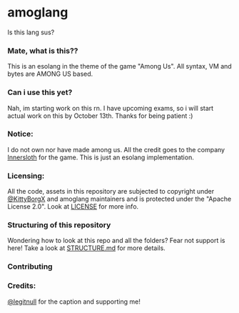 # amoglang

Is this lang sus?

### Mate, what is this??

This is an esolang in the theme of the game "Among Us". All syntax, VM and bytes are AMONG US based.

### Can i use this yet?

Nah, im starting work on this rn. I have upcoming exams, so i will start actual work on this by October 13th. Thanks for being patient :)

### Notice:

I do not own nor have made among us. All the credit goes to the company [Innersloth](https://www.innersloth.com/) for the game. This is just an esolang implementation.

### Licensing:

All the code, assets in this repository are subjected to copyright under [@KittyBorgX](https://github.com/KittyBorgX) and amoglang maintainers and is protected under the "Apache License 2.0". Look at [LICENSE](https://github.com/KittyBorgX/amoglang/blob/main/LICENSE) for more info.

### Structuring of this repository

Wondering how to look at this repo and all the folders? Fear not support is here!
Take a look at [STRUCTURE.md](https://github.com/KittyBorgX/amoglang/blob/main/STRUCTURE.md) for more details.

### Contributing

### Credits:

[@legitnull](https://github.com/legitnull) for the caption and supporting me!
